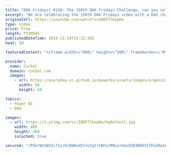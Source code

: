 ```yaml
---
title: "DAX Fridays! #150: The 150th DAX Fridays Challenge, can you solve it?"
excerpt: "We are celebrating the 150th DAX Fridays video with a DAX challenge that can be solved with DAX...and no, you dont need to speak Italian to solve it ;) Post your solutions in the comment box :)  Here you can download all the pbix files: https://curbal.com/donwload-center  SUBSCRIBE to learn more about"
originalUrl: https://youtube.com/watch?v=IQ6F7lbxpKw
type: video
price: Free
length: PT3M54S
publishedDateTime: 2019-11-14T15:32:39Z
heat: 50

featuredContent: "<iframe width=\"800\" height=\"500\" frameborder=\"0\" src=\"https://www.youtube.com/embed/IQ6F7lbxpKw\" allow=\"accelerometer; autoplay; encrypted-media; gyroscope; picture-in-picture\" allowfullscreen></iframe>"

provider:
  name: Curbal
  domain: curbal.com
  images:
    - url: https://everyday-cc.github.io/powerbi/assets/images/organizations/curbal.com-50x50.jpg
      width: 50
      height: 50

topics:
  - Power BI
  - DAX

images:
  - url: https://i.ytimg.com/vi/IQ6F7lbxpKw/hqdefault.jpg
    width: 480
    height: 360
    isCached: true

secured: "/P5VrWzSBV3i71s/brEW0uVEY+UIqtrtBFo/M9Le+Vec92D4B9btC7Fu5RexHbxK7GGU9sAr1/tOtNtoESrsHFAPccQFBL+7y0fLOKd4zgrIXHG1CEGKsKC6e7jLV62x8pY75KFrju5wy4851zEeMCb9UCa8u/ktIi3664J26Fvo4UOO3BaoC3PCI0S9NTzyaCrOYOgu5vKSr8jQJCxV3C9rL+wmAn7aRr+qzSbclZEY3DASnYSrH9cergzZXtSWhTzK7nRyaS5CXIqRhAIyRBpneGZAMup4iJE076flOG7kKtdoHXTXHD6xoYD/tSiAWHIDT/SKJXzKszGlaRnG/ITm3csYs7ZyWx4bdDzuUOwFUkNZJQqx441DbUrhV7V1Yt1soQsqA1i4BDfG08fGL1bSOXJdQLPkG3H2M8rv404=;H8CMIpYMS0BiQmyFPpkaAw=="
---
```



